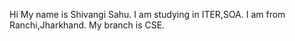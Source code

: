 Hi
My name is Shivangi Sahu.
I am studying in ITER,SOA.
I am from Ranchi,Jharkhand.
My branch is CSE.
